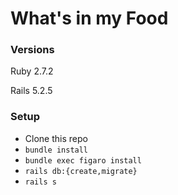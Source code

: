 # What's in my Food

### Versions

Ruby 2.7.2

Rails 5.2.5

### Setup

- Clone this repo
- `bundle install`
- `bundle exec figaro install`
- `rails db:{create,migrate}`
- `rails s`
